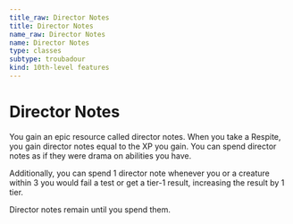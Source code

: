 ```yaml
---
title_raw: Director Notes
title: Director Notes
name_raw: Director Notes
name: Director Notes
type: classes
subtype: troubadour
kind: 10th-level features
---
```


# Director Notes

You gain an epic resource called director notes. When you take a Respite, you gain director notes equal to the XP you gain. You can spend director notes as if they were drama on abilities you have.

Additionally, you can spend 1 director note whenever you or a creature within 3 you would fail a test or get a tier-1 result, increasing the result by 1 tier.

Director notes remain until you spend them.
